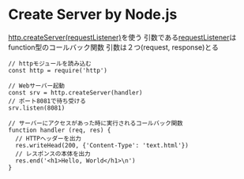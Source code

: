 # Create Server by Node.js

[http.createServer(requestListener)](https://nodejs.org/api/http.html#http_http_createserver_options_requestlistener)を使う
引数である[requestListener](https://www.w3schools.com/nodejs/func_http_requestlistener.asp)はfunction型のコールバック関数
引数は２つ(request, response)とる

```
// httpモジュールを読み込む
const http = require('http')

// Webサーバー起動
const srv = http.createServer(handler)
// ポート8081で待ち受ける
srv.listen(8081)

// サーバーにアクセスがあった時に実行されるコールバック関数
function handler (req, res) {
  // HTTPヘッダーを出力
  res.writeHead(200, {'Content-Type': 'text.html'})
  // レスポンスの本体を出力
  res.end('<h1>Hello, World</h1>\n')
}
```
